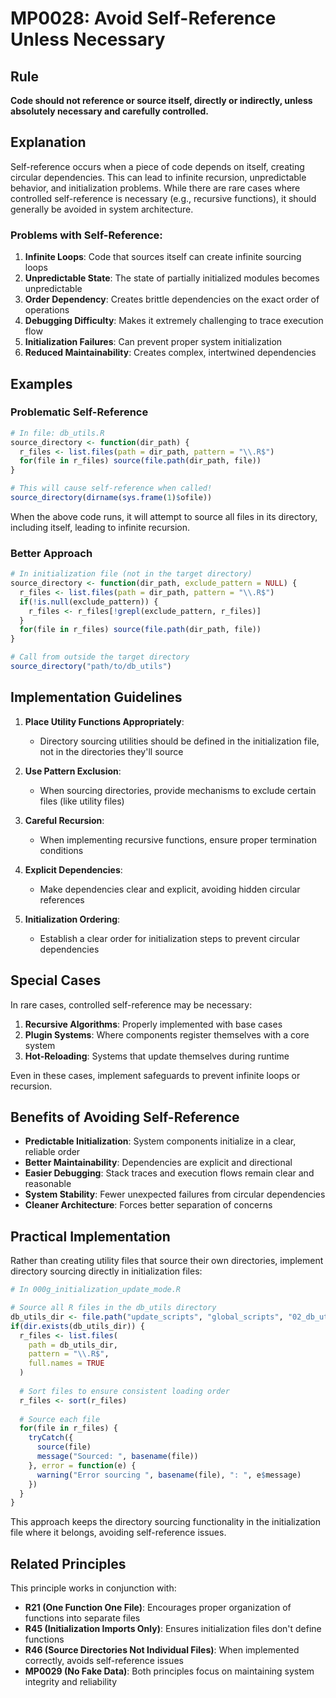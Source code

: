 # MP0028: Avoid Self-Reference Unless Necessary

## Rule

**Code should not reference or source itself, directly or indirectly, unless absolutely necessary and carefully controlled.**

## Explanation

Self-reference occurs when a piece of code depends on itself, creating circular dependencies. This can lead to infinite recursion, unpredictable behavior, and initialization problems. While there are rare cases where controlled self-reference is necessary (e.g., recursive functions), it should generally be avoided in system architecture.

### Problems with Self-Reference:

1. **Infinite Loops**: Code that sources itself can create infinite sourcing loops
2. **Unpredictable State**: The state of partially initialized modules becomes unpredictable
3. **Order Dependency**: Creates brittle dependencies on the exact order of operations
4. **Debugging Difficulty**: Makes it extremely challenging to trace execution flow
5. **Initialization Failures**: Can prevent proper system initialization
6. **Reduced Maintainability**: Creates complex, intertwined dependencies

## Examples

### Problematic Self-Reference

```r
# In file: db_utils.R
source_directory <- function(dir_path) {
  r_files <- list.files(path = dir_path, pattern = "\\.R$")
  for(file in r_files) source(file.path(dir_path, file))
}

# This will cause self-reference when called!
source_directory(dirname(sys.frame(1)$ofile))
```

When the above code runs, it will attempt to source all files in its directory, including itself, leading to infinite recursion.

### Better Approach

```r
# In initialization file (not in the target directory)
source_directory <- function(dir_path, exclude_pattern = NULL) {
  r_files <- list.files(path = dir_path, pattern = "\\.R$")
  if(!is.null(exclude_pattern)) {
    r_files <- r_files[!grepl(exclude_pattern, r_files)]
  }
  for(file in r_files) source(file.path(dir_path, file))
}

# Call from outside the target directory
source_directory("path/to/db_utils")
```

## Implementation Guidelines

1. **Place Utility Functions Appropriately**: 
   - Directory sourcing utilities should be defined in the initialization file, not in the directories they'll source

2. **Use Pattern Exclusion**: 
   - When sourcing directories, provide mechanisms to exclude certain files (like utility files)

3. **Careful Recursion**: 
   - When implementing recursive functions, ensure proper termination conditions

4. **Explicit Dependencies**: 
   - Make dependencies clear and explicit, avoiding hidden circular references

5. **Initialization Ordering**: 
   - Establish a clear order for initialization steps to prevent circular dependencies

## Special Cases

In rare cases, controlled self-reference may be necessary:

1. **Recursive Algorithms**: Properly implemented with base cases
2. **Plugin Systems**: Where components register themselves with a core system
3. **Hot-Reloading**: Systems that update themselves during runtime

Even in these cases, implement safeguards to prevent infinite loops or recursion.

## Benefits of Avoiding Self-Reference

- **Predictable Initialization**: System components initialize in a clear, reliable order
- **Better Maintainability**: Dependencies are explicit and directional
- **Easier Debugging**: Stack traces and execution flows remain clear and reasonable
- **System Stability**: Fewer unexpected failures from circular dependencies
- **Cleaner Architecture**: Forces better separation of concerns

## Practical Implementation

Rather than creating utility files that source their own directories, implement directory sourcing directly in initialization files:

```r
# In 000g_initialization_update_mode.R

# Source all R files in the db_utils directory
db_utils_dir <- file.path("update_scripts", "global_scripts", "02_db_utils")
if(dir.exists(db_utils_dir)) {
  r_files <- list.files(
    path = db_utils_dir, 
    pattern = "\\.R$", 
    full.names = TRUE
  )
  
  # Sort files to ensure consistent loading order
  r_files <- sort(r_files)
  
  # Source each file
  for(file in r_files) {
    tryCatch({
      source(file)
      message("Sourced: ", basename(file))
    }, error = function(e) {
      warning("Error sourcing ", basename(file), ": ", e$message)
    })
  }
}
```

This approach keeps the directory sourcing functionality in the initialization file where it belongs, avoiding self-reference issues.

## Related Principles

This principle works in conjunction with:

- **R21 (One Function One File)**: Encourages proper organization of functions into separate files
- **R45 (Initialization Imports Only)**: Ensures initialization files don't define functions
- **R46 (Source Directories Not Individual Files)**: When implemented correctly, avoids self-reference issues
- **MP0029 (No Fake Data)**: Both principles focus on maintaining system integrity and reliability
